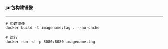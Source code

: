 #### jar包构建镜像

---

```shell
# 构建镜像
docker build -t imagename:tag . --no-cache

# 运行
docker run -d -p 8080:8080 imagename:tag

```

